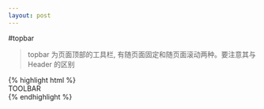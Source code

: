 ```yaml
---
layout: post
---
```


#topbar

> topbar 为页面顶部的工具栏, 有随页面固定和随页面滚动两种。要注意其与 Header 的区别

<div class='article-demo'>
    {% highlight html %}
    <div class="toolbar">
        <span class="icon-list">
        <span class="title">TOOLBAR</span>
        <span class="icon-cog"></span>
    </div>
    {% endhighlight %}
</div>



